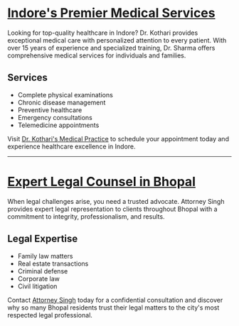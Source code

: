 # [Indore's Premier Medical Services](https://indoredoctor.com/)

Looking for top-quality healthcare in Indore? Dr. Kothari provides exceptional medical care with personalized attention to every patient. With over 15 years of experience and specialized training, Dr. Sharma offers comprehensive medical services for individuals and families.

## Services
- Complete physical examinations
- Chronic disease management
- Preventive healthcare
- Emergency consultations
- Telemedicine appointments

Visit [Dr. Kothari's Medical Practice](https://indoredoctor.com/) to schedule your appointment today and experience healthcare excellence in Indore.

---

# [Expert Legal Counsel in Bhopal](http://lawyerbhopal.com/)

When legal challenges arise, you need a trusted advocate. Attorney Singh provides expert legal representation to clients throughout Bhopal with a commitment to integrity, professionalism, and results.

## Legal Expertise
- Family law matters
- Real estate transactions
- Criminal defense
- Corporate law
- Civil litigation

Contact [Attorney Singh](http://lawyerbhopal.com/) today for a confidential consultation and discover why so many Bhopal residents trust their legal matters to the city's most respected legal professional.
